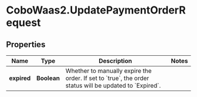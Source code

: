 # CoboWaas2.UpdatePaymentOrderRequest

## Properties

Name | Type | Description | Notes
------------ | ------------- | ------------- | -------------
**expired** | **Boolean** | Whether to manually expire the order. If set to &#x60;true&#x60;, the order status will be updated to &#x60;Expired&#x60;. | 


